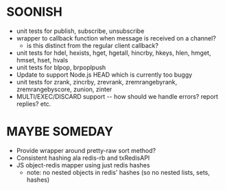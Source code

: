 # SOONISH

- unit tests for publish, subscribe, unsubscribe
- wrapper to callback function when message is received on a channel?
    - is this distinct from the regular client callback?
- unit tests for hdel, hexists, hget, hgetall, hincrby, hkeys, hlen, hmget, hmset, hset, hvals
- unit tests for blpop, brpoplpush
- Update to support Node.js HEAD which is currently too buggy
- unit tests for zrank, zincrby, zrevrank, zremrangebyrank, zremrangebyscore, zunion, zinter
- MULTI/EXEC/DISCARD support -- how should we handle errors? report replies? etc.

# MAYBE SOMEDAY

- Provide wrapper around pretty-raw sort method?
- Consistent hashing ala redis-rb and txRedisAPI
- JS object-redis mapper using just redis hashes 
    - note: no nested objects in redis' hashes (so no nested lists, sets, hashes)
